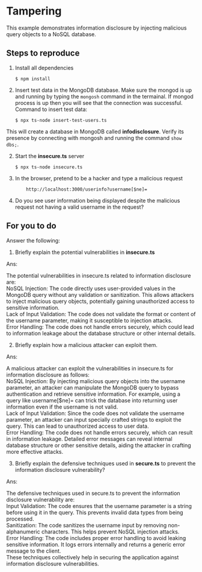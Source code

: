 # Tampering

This example demonstrates information disclosure by injecting malicious query objects to a NoSQL database.

## Steps to reproduce

1. Install all dependencies

   `$ npm install`

2. Insert test data in the MongoDB database. Make sure the mongod is up and running by typing the `mongosh` command in the termainal. If mongod process is up then you will see that the connection was successful. Command to insert test data:

   `$ npx ts-node insert-test-users.ts`

This will create a database in MongoDB called __infodisclosure__. Verify its presence by connecting with mongosh and running the command `show dbs;`.

2. Start the **insecure.ts** server

   `$ npx ts-node insecure.ts`

3. In the browser, pretend to be a hacker and type a malicious request

    ```
        http://localhost:3000/userinfo?username[$ne]=
    ```

4. Do you see user information being displayed despite the malicious request not having a valid username in the request?

## For you to do

Answer the following:

1. Briefly explain the potential vulnerabilities in **insecure.ts**

Ans:

The potential vulnerabilities in insecure.ts related to information disclosure are:  
NoSQL Injection: The code directly uses user-provided values in the MongoDB query without any validation or sanitization. This allows attackers to inject malicious query objects, potentially gaining unauthorized access to sensitive information.  
Lack of Input Validation: The code does not validate the format or content of the username parameter, making it susceptible to injection attacks.  
Error Handling: The code does not handle errors securely, which could lead to information leakage about the database structure or other internal details.

2. Briefly explain how a malicious attacker can exploit them.

Ans:

A malicious attacker can exploit the vulnerabilities in insecure.ts for information disclosure as follows:  
NoSQL Injection: By injecting malicious query objects into the username parameter, an attacker can manipulate the MongoDB query to bypass authentication and retrieve sensitive information. For example, using a query like username[$ne]= can trick the database into returning user information even if the username is not valid.  
Lack of Input Validation: Since the code does not validate the username parameter, an attacker can input specially crafted strings to exploit the query. This can lead to unauthorized access to user data.  
Error Handling: The code does not handle errors securely, which can result in information leakage. Detailed error messages can reveal internal database structure or other sensitive details, aiding the attacker in crafting more effective attacks.

3. Briefly explain the defensive techniques used in **secure.ts** to prevent the information disclosure vulnerability?

Ans:

The defensive techniques used in secure.ts to prevent the information disclosure vulnerability are:  
Input Validation: The code ensures that the username parameter is a string before using it in the query. This prevents invalid data types from being processed.  
Sanitization: The code sanitizes the username input by removing non-alphanumeric characters. This helps prevent NoSQL injection attacks.  
Error Handling: The code includes proper error handling to avoid leaking sensitive information. It logs errors internally and returns a generic error message to the client.  
These techniques collectively help in securing the application against information disclosure vulnerabilities.